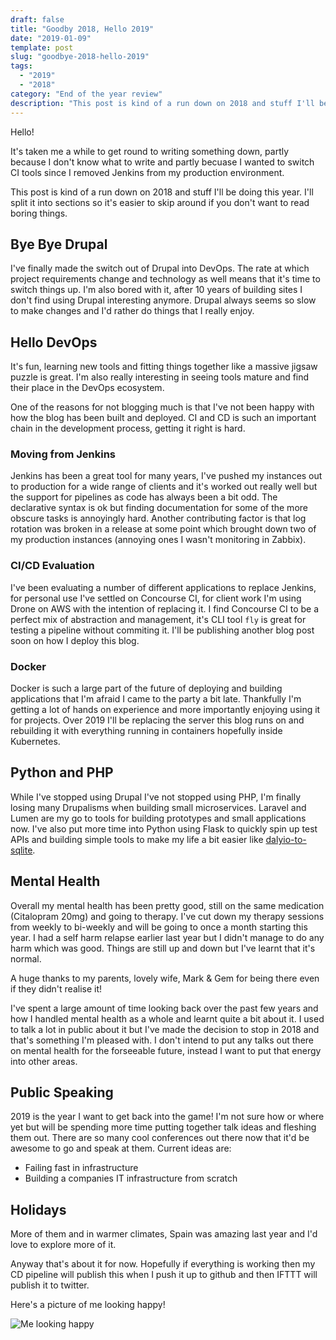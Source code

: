 ```yaml
---
draft: false
title: "Goodby 2018, Hello 2019"
date: "2019-01-09"
template: post
slug: "goodbye-2018-hello-2019"
tags:
  - "2019"
  - "2018"
category: "End of the year review"
description: "This post is kind of a run down on 2018 and stuff I'll be doing this year. I'll split it into sections so it's easier to skip around if you don't want to read boring things."
---
```

Hello!

It's taken me a while to get round to writing something down, partly because I don't know what to write and partly becuase I wanted to switch CI tools since I removed Jenkins from my production environment.

This post is kind of a run down on 2018 and stuff I'll be doing this year. I'll split it into sections so it's easier to skip around if you don't want to read boring things.

## Bye Bye Drupal

I've finally made the switch out of Drupal into DevOps. The rate at which project requirements change and technology as well means that it's time to switch things up. I'm also bored with it, after 10 years of building sites I don't find using Drupal interesting anymore. Drupal always seems so slow to make changes and I'd rather do things that I really enjoy.

## Hello DevOps

It's fun, learning new tools and fitting things together like a massive jigsaw puzzle is great. I'm also really interesting in seeing tools mature and find their place in the DevOps ecosystem.

One of the reasons for not blogging much is that I've not been happy with how the blog has been built and deployed. CI and CD is such an important chain in the development process, getting it right is hard.

### Moving from Jenkins

Jenkins has been a great tool for many years, I've pushed my instances out to production for a wide range of clients and it's worked out really well but the support for pipelines as code has always been a bit odd. The declarative syntax is ok but finding documentation for some of the more obscure tasks is annoyingly hard. Another contributing factor is that log rotation was broken in a release at some point which brought down two of my production instances (annoying ones I wasn't monitoring in Zabbix).

### CI/CD Evaluation

I've been evaluating a number of different applications to replace Jenkins, for personal use I've settled on Concourse CI, for client work I'm using Drone on AWS with the intention of replacing it. I find Concourse CI to be a perfect mix of abstraction and management, it's CLI tool `fly` is great for testing a pipeline without commiting it. I'll be publishing another blog post soon on how I deploy this blog.

### Docker

Docker is such a large part of the future of deploying and building applications that I'm afraid I came to the party a bit late. Thankfully I'm getting a lot of hands on experience and more importantly enjoying using it for projects. Over 2019 I'll be replacing the server this blog runs on and rebuilding it with everything running in containers hopefully inside Kubernetes.

## Python and PHP

While I've stopped using Drupal I've not stopped using PHP, I'm finally losing many Drupalisms when building small microservices. Laravel and Lumen are my go to tools for building prototypes and small applications now. I've also put more time into Python using Flask to quickly spin up test APIs and building simple tools to make my life a bit easier like [dalyio-to-sqlite](https://github.com/mikebell/daylio-to-sqlite).

## Mental Health

Overall my mental health has been pretty good, still on the same medication (Citalopram 20mg) and going to therapy. I've cut down my therapy sessions from weekly to bi-weekly and will be going to once a month starting this year. I had a self harm relapse earlier last year but I didn't manage to do any harm which was good. Things are still up and down but I've learnt that it's normal.

A huge thanks to my parents, lovely wife, Mark & Gem for being there even if they didn't realise it!

I've spent a large amount of time looking back over the past few years and how I handled mental health as a whole and learnt quite a bit about it. I used to talk a lot in public about it but I've made the decision to stop in 2018 and that's something I'm pleased with. I don't intend to put any talks out there on mental health for the forseeable future, instead I want to put that energy into other areas.

## Public Speaking

2019 is the year I want to get back into the game! I'm not sure how or where yet but will be spending more time putting together talk ideas and fleshing them out. There are so many cool conferences out there now that it'd be awesome to go and speak at them. Current ideas are:

* Failing fast in infrastructure
* Building a companies IT infrastructure from scratch

## Holidays

More of them and in warmer climates, Spain was amazing last year and I'd love to explore more of it.

Anyway that's about it for now. Hopefully if everything is working then my CD pipeline will publish this when I push it up to github and then IFTTT will publish it to twitter.

Here's a picture of me looking happy!

![Me looking happy](https://lh3.googleusercontent.com/tKWk1CjHTnc6fKLwFdgUlS49ZzNKNVP1qLn7UQP5WsSUGfaraWMmBqakfYltjUs19iLjy1JiHL-_A3U_rvsWn7vcdSHUgi2vi7iGt1Fn9y1SIJS4j5jbyaF5JB3ZpQoCg4piwNuCsqdSiiLDhGqV0POtBrI10DRkufJ2rsewhu-BTUs80DyKz46CMoe31Oiv6JA88Hm59sigD0AcZJLuGvavAfrOs2ggWsgQy8ZB0jLfQddypJ7K50fAPZ0P8q6i-kIua0m0mtYfIRS8G6v_0lI0WWYBt8aTz6TUrblwKeSs5gE1tn1ofbxij-tLuIo30nZE0v1bNhci0HrgWCjpCqwEG19PIQs8ZzMJQBQzEJ524pVgSibHHn9dsZ6u-kQaG_qIAI8vW4CQwSGdD3vvA-0JjlbfOYuSd6xWDy8AM1gKVg7gumAmOu98inYAi10QGalVHiKDu5mIEncgicNq4OjSGPwfUA2iJQUNv0KF6HIVCljX8H_Iogtmj1rP02vIPEfP0es3jjxgYSIXGqbDDRCmFFdWHnC7_Qowelgh1RKYKLR6TUYjpXFzgEZXbU_rYORom7E9KTuWSJ5LX3A5aZ3Q1WAJAna50hrCikYXjRw1uW1HYEiYymgjybffeUTHsHkfE4ULWaZaanmCmHIxY0iq=w1423-h1067-no)
